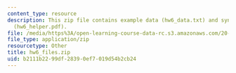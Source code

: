 ```yaml
---
content_type: resource
description: This zip file contains example data (hw6_data.txt) and syntax helper
  (hw6_helper.pdf).
file: /media/https%3A/open-learning-course-data-rc.s3.amazonaws.com/20-181-computation-for-biological-engineers-fall-2006/b2111b2299df28390ef7019d54b2cb24_hw6_files.zip
file_type: application/zip
resourcetype: Other
title: hw6_files.zip
uid: b2111b22-99df-2839-0ef7-019d54b2cb24
---
```

